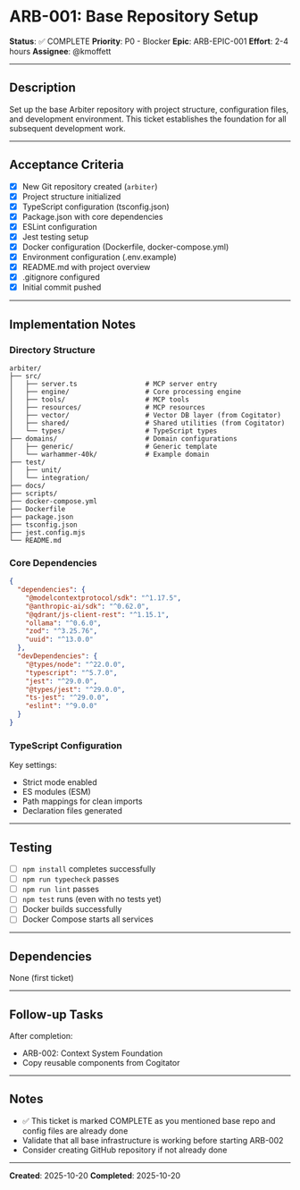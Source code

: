 # ARB-001: Base Repository Setup

**Status**: ✅ COMPLETE
**Priority**: P0 - Blocker
**Epic**: ARB-EPIC-001
**Effort**: 2-4 hours
**Assignee**: @kmoffett

---

## Description

Set up the base Arbiter repository with project structure, configuration files, and development environment. This ticket establishes the foundation for all subsequent development work.

---

## Acceptance Criteria

- [x] New Git repository created (`arbiter`)
- [x] Project structure initialized
- [x] TypeScript configuration (tsconfig.json)
- [x] Package.json with core dependencies
- [x] ESLint configuration
- [x] Jest testing setup
- [x] Docker configuration (Dockerfile, docker-compose.yml)
- [x] Environment configuration (.env.example)
- [x] README.md with project overview
- [x] .gitignore configured
- [x] Initial commit pushed

---

## Implementation Notes

### Directory Structure

```
arbiter/
├── src/
│   ├── server.ts                 # MCP server entry
│   ├── engine/                   # Core processing engine
│   ├── tools/                    # MCP tools
│   ├── resources/                # MCP resources
│   ├── vector/                   # Vector DB layer (from Cogitator)
│   ├── shared/                   # Shared utilities (from Cogitator)
│   └── types/                    # TypeScript types
├── domains/                      # Domain configurations
│   ├── generic/                  # Generic template
│   └── warhammer-40k/            # Example domain
├── test/
│   ├── unit/
│   └── integration/
├── docs/
├── scripts/
├── docker-compose.yml
├── Dockerfile
├── package.json
├── tsconfig.json
├── jest.config.mjs
└── README.md
```

### Core Dependencies

```json
{
  "dependencies": {
    "@modelcontextprotocol/sdk": "^1.17.5",
    "@anthropic-ai/sdk": "^0.62.0",
    "@qdrant/js-client-rest": "^1.15.1",
    "ollama": "^0.6.0",
    "zod": "^3.25.76",
    "uuid": "^13.0.0"
  },
  "devDependencies": {
    "@types/node": "^22.0.0",
    "typescript": "^5.7.0",
    "jest": "^29.0.0",
    "@types/jest": "^29.0.0",
    "ts-jest": "^29.0.0",
    "eslint": "^9.0.0"
  }
}
```

### TypeScript Configuration

Key settings:
- Strict mode enabled
- ES modules (ESM)
- Path mappings for clean imports
- Declaration files generated

---

## Testing

- [ ] `npm install` completes successfully
- [ ] `npm run typecheck` passes
- [ ] `npm run lint` passes
- [ ] `npm test` runs (even with no tests yet)
- [ ] Docker builds successfully
- [ ] Docker Compose starts all services

---

## Dependencies

None (first ticket)

---

## Follow-up Tasks

After completion:
- ARB-002: Context System Foundation
- Copy reusable components from Cogitator

---

## Notes

- ✅ This ticket is marked COMPLETE as you mentioned base repo and config files are already done
- Validate that all base infrastructure is working before starting ARB-002
- Consider creating GitHub repository if not already done

---

**Created**: 2025-10-20
**Completed**: 2025-10-20
